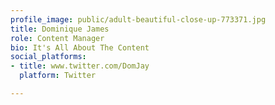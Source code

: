 ```yaml
---
profile_image: public/adult-beautiful-close-up-773371.jpg
title: Dominique James
role: Content Manager
bio: It's All About The Content
social_platforms:
- title: www.twitter.com/DomJay
  platform: Twitter

---
```

